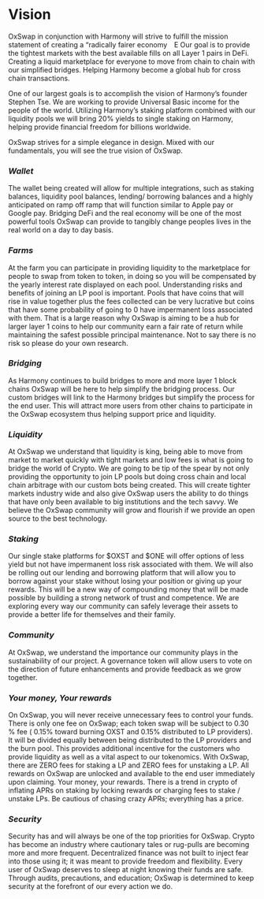# Vision

OxSwap in conjunction with Harmony will strive to fulfill the mission statement of creating a “radically fairer economy E Our goal is to provide the tightest markets with the best available fills on all Layer 1 pairs in DeFi. Creating a liquid marketplace for everyone to move from chain to chain with our simplified bridges. Helping Harmony become a global hub for cross chain transactions.

One of our largest goals is to accomplish the vision of Harmony’s founder Stephen Tse. We are working to provide Universal Basic income for the people of the world. Utilizing Harmony’s staking platform combined with our liquidity pools we will bring 20% yields to single staking on Harmony, helping provide financial freedom for billions worldwide.

OxSwap strives for a simple elegance in design. Mixed with our fundamentals, you will see the true vision of OxSwap.

### _**Wallet**_&#x20;

The wallet being created will allow for multiple integrations, such as staking balances, liquidity pool balances, lending/ borrowing balances and a highly anticipated on ramp off ramp that will function similar to Apple pay or Google pay. Bridging DeFi and the real economy will be one of the most powerful tools OxSwap can provide to tangibly change peoples lives in the real world on a day to day basis.

### _**Farms**_

At the farm you can participate in providing liquidity to the marketplace for people to swap from token to token, in doing so you will be compensated by the yearly interest rate displayed on each pool. Understanding risks and benefits of joining an LP pool is important. Pools that have coins that will rise in value together plus the fees collected can be very lucrative but coins that have some probability of going to 0 have impermanent loss associated with them. That is a large reason why OxSwap is aiming to be a hub for larger layer 1 coins to help our community earn a fair rate of return while maintaining the safest possible principal maintenance. Not to say there is no risk so please do your own research.

### _**Bridging**_

As Harmony continues to build bridges to more and more layer 1 block chains OxSwap will be here to help simplify the bridging process. Our custom bridges will link to the Harmony bridges but simplify the process for the end user. This will attract more users from other chains to participate in the OxSwap ecosystem thus helping support price and liquidity.

### _**Liquidity**_

At OxSwap we understand that liquidity is king, being able to move from market to market quickly with tight markets and low fees is what is going to bridge the world of Crypto. We are going to be tip of the spear by not only providing the opportunity to join LP pools but doing cross chain and local chain arbitrage with our custom bots being created. This will create tighter markets industry wide and also give OxSwap users the ability to do things that have only been available to big institutions and the tech savvy. We believe the OxSwap community will grow and flourish if we provide an open source to the best technology.

### _**Staking**_

Our single stake platforms for $OXST and $ONE will offer options of less yield but not have impermanent loss risk associated with them. We will also be rolling out our lending and borrowing platform that will allow you to borrow against your stake without losing your position or giving up your rewards. This will be a new way of compounding money that will be made possible by building a strong network of trust and competence. We are exploring every way our community can safely leverage their assets to provide a better life for themselves and their family.

### _**Community**_

At OxSwap, we understand the importance our community plays in the sustainability of our project. A governance token will allow users to vote on the direction of future enhancements and provide feedback as we grow together.

### _**Your money, Your rewards**_

On OxSwap, you will never receive unnecessary fees to control your funds. There is only one fee on OxSwap; each token swap will be subject to 0.30 % fee ( 0.15% toward burning OXST and 0.15% distributed to LP providers). It will be divided equally between being distributed to the LP providers and the burn pool. This provides additional incentive for the customers who provide liquidity as well as a vital aspect to our tokenomics. With OxSwap, there are ZERO fees for staking a LP and ZERO fees for unstaking a LP. All rewards on OxSwap are unlocked and available to the end user immediately upon claiming. Your money, your rewards. There is a trend in crypto of inflating APRs on staking by locking rewards or charging fees to stake / unstake LPs.  Be cautious of chasing crazy APRs; everything has a price.

### _**Security**_

Security has and will always be one of the top priorities for OxSwap. Crypto has become an industry where cautionary tales or rug-pulls are becoming more and more frequent. Decentralized finance was not built to inject fear into those using it; it was meant to provide freedom and flexibility. Every user of OxSwap deserves to sleep at night knowing their funds are safe. Through audits, precautions, and education; OxSwap is determined to keep security at the forefront of our every action we do.
